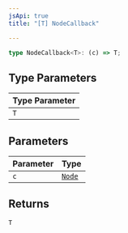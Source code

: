 ```yaml
---
jsApi: true
title: "[T] NodeCallback"

---
```

```ts
type NodeCallback<T>: (c) => T;
```

## Type Parameters

| Type Parameter |
| ------ |
| `T` |

## Parameters

| Parameter | Type |
| ------ | ------ |
| `c` | [`Node`](Node.md) |

## Returns

`T`
